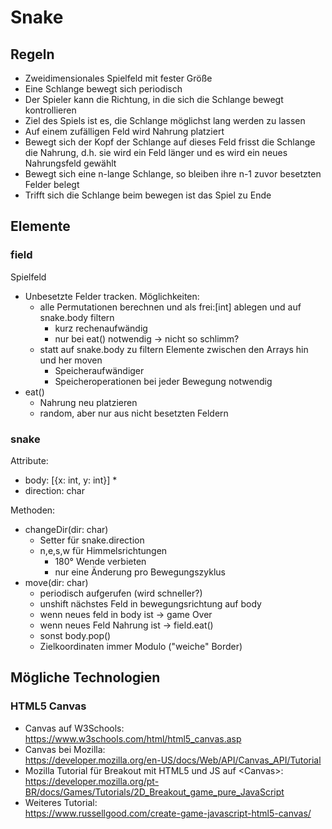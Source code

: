 # Snake
## Regeln
* Zweidimensionales Spielfeld mit fester Größe
* Eine Schlange bewegt sich periodisch
* Der Spieler kann die Richtung, in die sich die Schlange bewegt kontrollieren
* Ziel des Spiels ist es, die Schlange möglichst lang werden zu lassen
* Auf einem zufälligen Feld wird Nahrung platziert
* Bewegt sich der Kopf der Schlange auf dieses Feld frisst die Schlange die Nahrung, d.h. sie wird ein Feld länger und es wird ein neues Nahrungsfeld gewählt
* Bewegt sich eine n-lange Schlange, so bleiben ihre n-1 zuvor besetzten Felder belegt
* Trifft sich die Schlange beim bewegen ist das Spiel zu Ende
## Elemente
### field
Spielfeld
* Unbesetzte Felder tracken. Möglichkeiten:
    * alle Permutationen berechnen und als frei:[int] ablegen und auf snake.body filtern
        * kurz rechenaufwändig
        * nur bei eat() notwendig -> nicht so schlimm?
    * statt auf snake.body zu filtern Elemente zwischen den Arrays hin und her moven
        * Speicheraufwändiger
        * Speicheroperationen bei jeder Bewegung notwendig
* eat()
    * Nahrung neu platzieren
    * random, aber nur aus nicht besetzten Feldern

### snake
Attribute:
* body: [{x: int, y: int}]
    * 
* direction: char

Methoden:
* changeDir(dir: char)
    * Setter für snake.direction
    * n,e,s,w für Himmelsrichtungen
        * 180° Wende verbieten
        * nur eine Änderung pro Bewegungszyklus
* move(dir: char)
    * periodisch aufgerufen (wird schneller?)
    * unshift nächstes Feld in bewegungsrichtung auf body
    * wenn neues feld in body ist -> game Over
    * wenn neues Feld Nahrung ist -> field.eat()
    * sonst body.pop()
    * Zielkoordinaten immer Modulo ("weiche" Border)

## Mögliche Technologien
### HTML5 Canvas
* Canvas auf W3Schools:  
https://www.w3schools.com/html/html5_canvas.asp
* Canvas bei Mozilla:  
https://developer.mozilla.org/en-US/docs/Web/API/Canvas_API/Tutorial
* Mozilla Tutorial für Breakout mit HTML5 und JS auf \<Canvas\>:  
    https://developer.mozilla.org/pt-BR/docs/Games/Tutorials/2D_Breakout_game_pure_JavaScript
* Weiteres Tutorial:  
    https://www.russellgood.com/create-game-javascript-html5-canvas/
